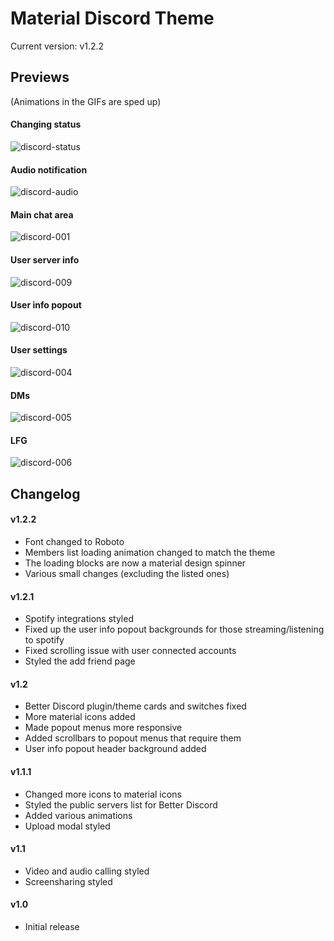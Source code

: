 # Material Discord Theme

Current version: v1.2.2

## Previews

(Animations in the GIFs are sped up)
#### Changing status

![discord-status](https://user-images.githubusercontent.com/4013216/35309043-79570ac2-0078-11e8-87fd-98a18a178050.gif)

#### Audio notification

![discord-audio](https://user-images.githubusercontent.com/4013216/35309728-dc958f5c-007b-11e8-8ff7-dee70cc82e22.gif)

#### Main chat area

![discord-001](https://user-images.githubusercontent.com/4013216/35309006-50bd3b68-0078-11e8-9213-e94abe370dc8.png)

#### User server info

![discord-009](https://user-images.githubusercontent.com/4013216/35762981-1b8abe66-0870-11e8-89fa-816f84fd4b4a.png)

#### User info popout

![discord-010](https://user-images.githubusercontent.com/4013216/35762982-27f2be60-0870-11e8-9b68-17445c8d918a.png)

#### User settings

![discord-004](https://user-images.githubusercontent.com/4013216/35309029-677998e2-0078-11e8-8ac6-e1a7fd710abf.png)

#### DMs

![discord-005](https://user-images.githubusercontent.com/4013216/35309034-6f0c33a8-0078-11e8-9903-0db174c4fe17.png)

#### LFG

![discord-006](https://user-images.githubusercontent.com/4013216/35309040-737da14c-0078-11e8-963d-2cff02b3c251.png)

## Changelog

#### v1.2.2
* Font changed to Roboto
* Members list loading animation changed to match the theme
* The loading blocks are now a material design spinner
* Various small changes (excluding the listed ones)

#### v1.2.1
* Spotify integrations styled
* Fixed up the user info popout backgrounds for those streaming/listening to spotify
* Fixed scrolling issue with user connected accounts
* Styled the add friend page

#### v1.2
* Better Discord plugin/theme cards and switches fixed
* More material icons added
* Made popout menus more responsive
* Added scrollbars to popout menus that require them
* User info popout header background added

#### v1.1.1
* Changed more icons to material icons
* Styled the public servers list for Better Discord
* Added various animations
* Upload modal styled

#### v1.1
* Video and audio calling styled
* Screensharing styled

#### v1.0
* Initial release
